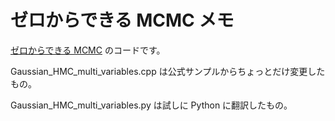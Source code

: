 # ゼロからできる MCMC メモ

[ゼロからできる MCMC](https://www.kspub.co.jp/book/detail/5201749.html) のコードです。

Gaussian_HMC_multi_variables.cpp は公式サンプルからちょっとだけ変更したもの。

Gaussian_HMC_multi_variables.py は試しに Python に翻訳したもの。